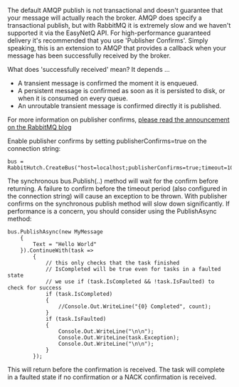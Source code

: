 The default AMQP publish is not transactional and doesn't guarantee that your message will actually reach the broker. AMQP does specify a transactional publish, but with RabbitMQ it is extremely slow and we haven't supported it via the EasyNetQ API. For high-performance guaranteed delivery it's recommended that you use 'Publisher Confirms'. Simply speaking, this is an extension to AMQP that provides a callback when your message has been successfully received by the broker.

What does 'successfully received' mean? It depends ...

* A transient message is confirmed the moment it is enqueued.
* A persistent message is confirmed as soon as it is persisted to disk, or when it is consumed on every queue.
* An unroutable transient message is confirmed directly it is published.

For more information on publisher confirms, [please read the announcement on the RabbitMQ blog](http://www.rabbitmq.com/blog/2011/02/10/introducing-publisher-confirms/)

Enable publisher confirms by setting publisherConfirms=true on the connection string:

    bus = RabbitHutch.CreateBus("host=localhost;publisherConfirms=true;timeout=10");

The synchronous bus.Publish(..) method will wait for the confirm before returning. A failure to confirm before the timeout period (also configured in the connection string) will cause an exception to be thrown. With publisher confirms on the synchronous publish method will slow down significantly. If performance is a concern, you should consider using the PublishAsync method:

    bus.PublishAsync(new MyMessage
        {
            Text = "Hello World"
        }).ContinueWith(task =>
            {
                // this only checks that the task finished
                // IsCompleted will be true even for tasks in a faulted state
                // we use if (task.IsCompleted && !task.IsFaulted) to check for success
                if (task.IsCompleted) 
                {
                    //Console.Out.WriteLine("{0} Completed", count);
                }
                if (task.IsFaulted)
                {
                    Console.Out.WriteLine("\n\n");
                    Console.Out.WriteLine(task.Exception);
                    Console.Out.WriteLine("\n\n");
                }
            });

This will return before the confirmation is received. The task will complete in a faulted state if no confirmation or a NACK confirmation is received.